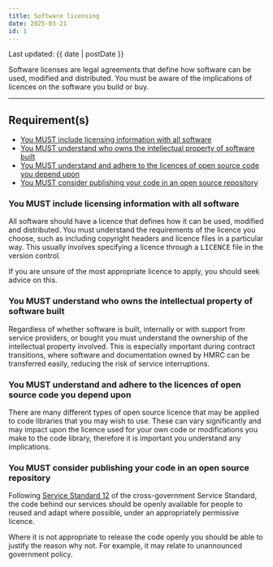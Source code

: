 ```yaml
---
title: Software licensing
date: 2025-03-21
id: 1
---
```


<p class="govuk-body-s">
Last updated: {{ date | postDate }}
</p>

<p class="govuk-body-l">
Software licenses are legal agreements that define how software can be used, modified and distributed. You must be aware of the implications of licences on the software you build or buy.
</p>

<hr class="govuk-section-break--l govuk-section-break--visible">

## Requirement(s)
- [You MUST include licensing information with all software](#you-must-include-licensing-information-with-all-software)
- [You MUST understand who owns the intellectual property of software built](#you-must-understand-who-owns-the-intellectual-property-of-software-built)
- [You MUST understand and adhere to the licences of open source code you depend upon](#you-must-understand-and-adhere-to-the-licences-of-open-source-code-you-depend-upon)
- [You MUST consider publishing your code in an open source repository](#you-must-consider-publishing-your-code-in-an-open-source-repository)

### You MUST include licensing information with all software

All software should have a licence that defines how it can be used, modified and distributed. You must understand the requirements of the licence you choose, such as including copyright headers and licence files in a particular way. This usually involves specifying a licence through a <tt>LICENCE</tt> file in the version control.

If you are unsure of the most appropriate licence to apply, you should seek advice on this.

### You MUST understand who owns the intellectual property of software built

Regardless of whether software is built, internally or with support from service providers, or bought you must understand the ownership of the intellectual property involved. This is especially important during contract transitions, where software and documentation owned by HMRC can be transferred easily, reducing the risk of service interruptions.

### You MUST understand and adhere to the licences of open source code you depend upon

There are many different types of open source licence that may be applied to code libraries that you may wish to use. These can vary significantly and may impact upon the licence used for your own code or modifications you make to the code library, therefore it is important you understand any implications.

### You MUST consider publishing your code in an open source repository

Following <a href="https://www.gov.uk/service-manual/service-standard/point-12-make-new-source-code-open">Service Standard 12</a> of the cross-government Service Standard, the code behind our services should be openly available for people to reused and adapt where possible, under an appropriately permissive licence.

Where it is not appropriate to release the code openly you should be able to justify the reason why not. For example, it may relate to unannounced government policy.
